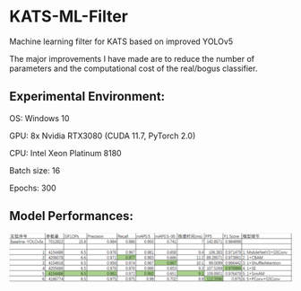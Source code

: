 # KATS-ML-Filter
Machine learning filter for KATS based on improved YOLOv5

The major improvements I have made are to reduce the number of parameters and the computational cost of the real/bogus classifier.

## Experimental Environment:
OS: Windows 10

GPU: 8x Nvidia RTX3080 (CUDA 11.7, PyTorch 2.0)

CPU: Intel Xeon Platinum 8180

Batch size: 16

Epochs: 300


## Model Performances:
![image](performance1.png)


